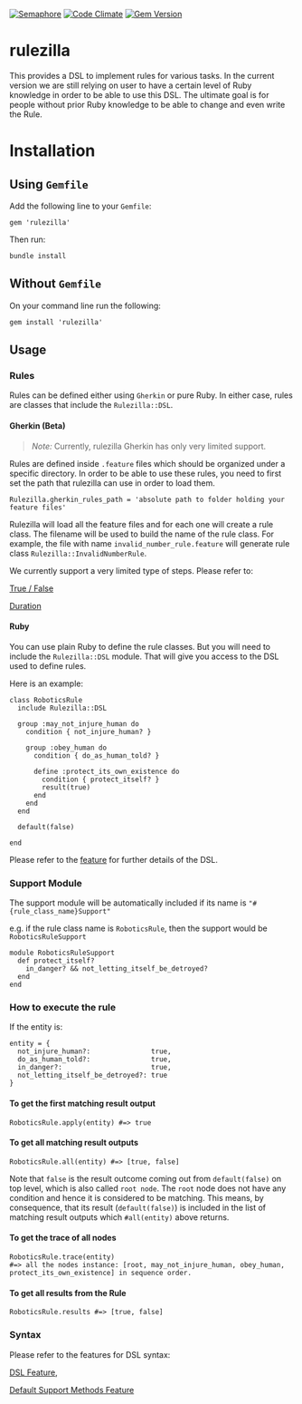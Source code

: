 [![Semaphore](https://semaphoreapp.com/api/v1/projects/e488365d-9c57-4431-916a-72aea091d1b5/229083/shields_badge.png)](https://semaphoreapp.com/simplybusiness/rulezilla)
[![Code Climate](https://codeclimate.com/repos/53ecc0416956800c1d01f6bf/badges/76b47eaeffc33e312508/gpa.svg)](https://codeclimate.com/repos/53ecc0416956800c1d01f6bf/feed)
[![Gem Version](https://badge.fury.io/rb/rulezilla.svg)](http://badge.fury.io/rb/rulezilla)

rulezilla
=========

This provides a DSL to implement rules for various tasks. In the current version we are still relying on user to have a certain level of Ruby knowledge 
in order to be able to use this DSL. The ultimate goal is for people without prior Ruby knowledge to be able to change and even write the Rule.


# Installation

## Using `Gemfile`

Add the following line to your `Gemfile`:

    gem 'rulezilla'
    
Then run:
    
    bundle install
        
## Without `Gemfile`
        
On your command line run the following:
        
    gem install 'rulezilla'

## Usage

### Rules

Rules can be defined either using `Gherkin` or pure Ruby. In either case, rules are classes that include the `Rulezilla::DSL`.

#### Gherkin (Beta)

> *Note:* Currently, rulezilla Gherkin has only very limited support.

Rules are defined inside `.feature` files which should be organized under a specific directory. In order to be able to use these rules, you need to first
set the path that rulezilla can use in order to load them.

    Rulezilla.gherkin_rules_path = 'absolute path to folder holding your feature files'

Rulezilla will load all the feature files and for each one will create a rule class. The filename will be used to build the name of the rule class. For example,
the file with name `invalid_number_rule.feature` will generate rule class `Rulezilla::InvalidNumberRule`.

We currently support a very limited type of steps. Please refer to:

[True / False](spec/features/gherkin_rules/animal_rule.feature)

[Duration](spec/features/gherkin_rules/duration_rule.feature)

#### Ruby

You can use plain Ruby to define the rule classes. But you will need to include the `Rulezilla::DSL` module. That will give you access to the DSL used to define rules.

Here is an example:

    class RoboticsRule
      include Rulezilla::DSL

      group :may_not_injure_human do
        condition { not_injure_human? }

        group :obey_human do
          condition { do_as_human_told? }

          define :protect_its_own_existence do
            condition { protect_itself? }
            result(true)
          end
        end
      end

      default(false)

    end

Please refer to the [feature](spec/features/rulezilla_dsl_framework.feature) for further details of the DSL.

### Support Module

The support module will be automatically included if its name is `"#{rule_class_name}Support"`

e.g. if the rule class name is `RoboticsRule`, then the support would be `RoboticsRuleSupport`

    module RoboticsRuleSupport
      def protect_itself?
        in_danger? && not_letting_itself_be_detroyed?
      end
    end

### How to execute the rule

If the entity is:

    entity = {
      not_injure_human?:               true,
      do_as_human_told?:               true,
      in_danger?:                      true,
      not_letting_itself_be_detroyed?: true
    }

#### To get the first matching result output

    RoboticsRule.apply(entity) #=> true

#### To get all matching result outputs

    RoboticsRule.all(entity) #=> [true, false]
    
Note that `false` is the result outcome coming out from `default(false)` on top level, which is also called `root node`. The `root` node does not have any condition and hence
it is considered to be matching. This means, by consequence, that its result (`default(false)`) is included in the list of matching result outputs which `#all(entity)` above
returns.

#### To get the trace of all nodes

    RoboticsRule.trace(entity)
    #=> all the nodes instance: [root, may_not_injure_human, obey_human, protect_its_own_existence] in sequence order.

#### To get all results from the Rule

    RoboticsRule.results #=> [true, false]


### Syntax

Please refer to the features for DSL syntax:

[DSL Feature](spec/features/rulezilla_dsl_framework.feature),

[Default Support Methods Feature](spec/features/default_support_methods.feature)
